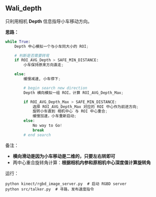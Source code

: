 ## Wali_depth

只利用相机 **Depth** 信息指导小车移动方向。

**思路：**

```py
while True:
	Depth 中心模拟一个与小车同大小的 ROI;

	# 判断是否需要转弯
	if ROI_AVG_Depth > SAFE_MIN_DISTANCE:
		小车保持原来方向直走;

	else:
		缓慢减速, 小车停下;

		# begin search new direction
		Depth 横向模拟一组 ROI，计算 ROI_AVG_Depth_Max;

		if ROI_AVG_Depth_Max > SAFE_MIN_DISTANCE:
			选择 ROI_AVG_Depth_Max 对应的 ROI 中心作为前进方向;
			旋转小车直到 相机中心 与 ROI 中心重合;
	  		缓慢加速，小车重新启动;
	  	else:
	  		No way to Go!
	  		break
		# end search
```

备注：
- **横向滑动是因为小车移动是二维的，只要左右转即可**
- 两中心重合旋转角计算：**根据相机内参和原相机中心深度值计算旋转角**

运行：
```
python kinect/rgbd_image_server.py  # 启动 RGBD server
python src/talker.py  # 寻路，发布速度指令
```